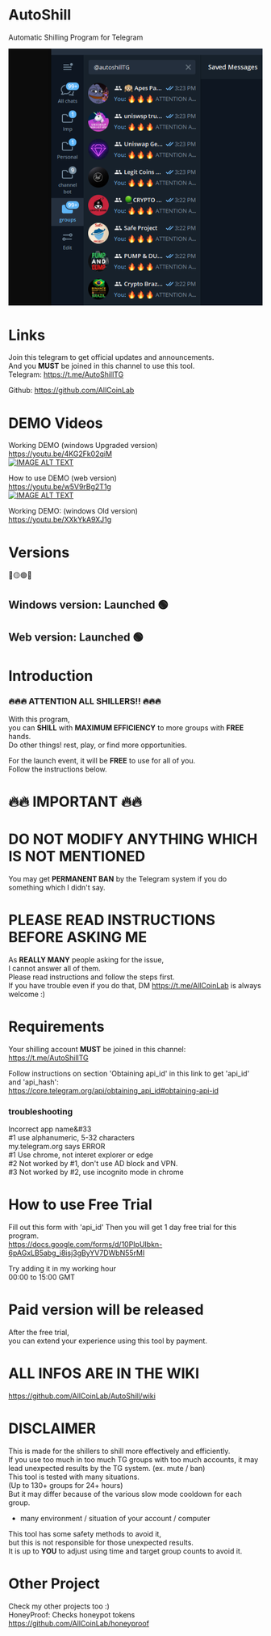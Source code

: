 # AutoShill

Automatic Shilling Program for Telegram

![plot](./res/shill.png)

# Links

Join this telegram to get official updates and announcements.  
And you **MUST** be joined in this channel to use this tool.  
Telegram: https://t.me/AutoShillTG  

Github: https://github.com/AllCoinLab  

# DEMO Videos
Working DEMO (windows Upgraded version)    
https://youtu.be/4KG2Fk02qiM  
[![IMAGE ALT TEXT](http://img.youtube.com/vi/4KG2Fk02qiM/0.jpg)](http://www.youtube.com/watch?v=4KG2Fk02qiM "Working DEMO")

How to use DEMO (web version)  
https://youtu.be/w5V9rBg2T1g  
[![IMAGE ALT TEXT](http://img.youtube.com/vi/w5V9rBg2T1g/0.jpg)](http://www.youtube.com/watch?v=w5V9rBg2T1g "How to use DEMO")  


Working DEMO: (windows Old version)  
https://youtu.be/XXkYkA9XJ1g  

# Versions
🔴🟡🟢🔵
## Windows version: Launched 🟢  
## Web version: Launched 🟢  


# Introduction

### 🔥🔥🔥 ATTENTION ALL SHILLERS!! 🔥🔥🔥 
  
With this program,  
you can **SHILL** with **MAXIMUM EFFICIENCY** to more groups with **FREE** hands.  
Do other things! rest, play, or find more opportunities.  

For the launch event,
it will be **FREE** to use for all of you.  
Follow the instructions below.


# 🔥🔥 IMPORTANT 🔥🔥
# DO NOT MODIFY ANYTHING WHICH IS NOT MENTIONED 
You may get **PERMANENT BAN** by the Telegram system if you do something which I didn't say.  


# PLEASE READ INSTRUCTIONS BEFORE ASKING ME
As **REALLY MANY** people asking for the issue,  
I cannot answer all of them.  
Please read instructions and follow the steps first.  
If you have trouble even if you do that,
DM https://t.me/AllCoinLab is always welcome :)

  

# Requirements
Your shilling account **MUST** be joined in this channel:  
https://t.me/AutoShillTG

Follow instructions on section 'Obtaining api_id' in this link to get 'api_id' and 'api_hash':  
https://core.telegram.org/api/obtaining_api_id#obtaining-api-id

### troubleshooting
Incorrect app name&#33  
#1 use alphanumeric, 5-32 characters  
my.telegram.org says ERROR  
#1 Use chrome, not interet explorer or edge  
#2 Not worked by #1, don't use AD block and VPN.  
#3 Not worked by #2, use incognito mode in chrome


# How to use Free Trial
Fill out this form with 'api_id'
Then you will get 1 day free trial for this program.  
https://docs.google.com/forms/d/10PIpUIbkn-6pAGxLB5abg_i8isj3gByYV7DWbN55rMI

Try adding it in my working hour  
00:00 to 15:00 GMT  

# Paid version will be released
After the free trial,  
you can extend your experience using this tool by payment.   


# ALL INFOS ARE IN THE WIKI
https://github.com/AllCoinLab/AutoShill/wiki


# DISCLAIMER
This is made for the shillers to shill more effectively and efficiently.  
If you use too much in too much TG groups with too much accounts,
it may lead unexpected results by the TG system. (ex. mute / ban)  
This tool is tested with many situations.  
(Up to 130+ groups for 24+ hours)  
But it may differ because of the various slow mode cooldown for each group.
+ many environment / situation of your account / computer

This tool has some safety methods to avoid it,  
but this is not responsible for those unexpected results.  
It is up to **YOU** to adjust using time and target group counts to avoid it.

# Other Project
Check my other projects too :)  
HoneyProof: Checks honeypot tokens  
https://github.com/AllCoinLab/honeyproof

